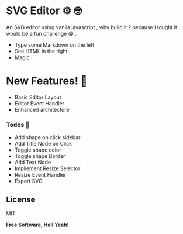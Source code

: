 # SVG Editor ⚙️ 🤓

An SVG editor using vanila javascript , why build it ? because i tought it would be a fun challenge 😁 .

- Type some Markdown on the left
- See HTML in the right
- Magic

# New Features! 🧪

- Basic Editor Layout
- Editor Event Handler
- Enhanced architecture

### Todos 🤯

- Add shape on click sidebar
- Add Title Node on Click
- Toggle shape color
- Toggle shape Border
- Add Text Node
- Impliement Resize Selector
- Resize Event Handler
- Export SVG

## License

MIT

**Free Software, Hell Yeah!**
